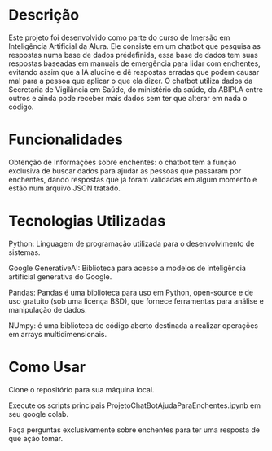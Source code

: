 # Descrição
Este projeto foi desenvolvido como parte do curso de Imersão em Inteligência Artificial da Alura. Ele consiste em um chatbot que pesquisa as respostas numa base de dados prédefinida, essa base de dados tem suas respostas baseadas em manuais de emergência para lidar com enchentes, evitando assim que a IA alucine e dê respostas erradas que podem causar mal para a pessoa que aplicar o que ela dizer. O chatbot utiliza dados da Secretaria de Vigilância em Saúde, do ministério da saúde, da ABIPLA entre outros e ainda pode receber mais dados sem ter que alterar em nada o código.

# Funcionalidades
Obtenção de Informações sobre enchentes: o chatbot tem a função exclusiva de buscar dados para ajudar as pessoas que passaram por enchentes, dando respostas que já foram validadas em algum momento e estão num arquivo JSON tratado.

# Tecnologias Utilizadas
Python: Linguagem de programação utilizada para o desenvolvimento de sistemas.

Google GenerativeAI: Biblioteca para acesso a modelos de inteligência artificial generativa do Google.

Pandas: Pandas é uma biblioteca para uso em Python, open-source e de uso gratuito (sob uma licença BSD), que fornece ferramentas para análise e manipulação de dados.

NUmpy: é uma biblioteca de código aberto destinada a realizar operações em arrays multidimensionais.

# Como Usar
Clone o repositório para sua máquina local.

Execute os scripts principais ProjetoChatBotAjudaParaEnchentes.ipynb em seu google colab.

Faça perguntas exclusivamente sobre enchentes para ter uma resposta de que ação tomar.
